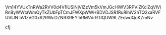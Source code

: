 Vm14YVUxTnRWa2RVV0d4V1lUSlNjVlZzVm5kVmJGcHlWV3RPVlZKclZqVlVi
RnByWWtaWmQyTkZUbFpTCmJFWXpWWHBDVDJSR1RuRlhiV2hTQ2xaRVFUVlJN
bVIzVG0xR2RWcDZNRXREYlhRMVdrRTlQUW9LZEdwdQoKZmNv

cfj
